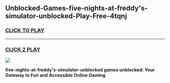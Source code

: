
## Unblocked-Games-five-nights-at-freddy's-simulator-unblocked-Play-Free-4tqnj
<h3>
<a href="https://premium76.site?title=five-nights-at-freddy's-simulator-unblocked&ref=18A1">CLICK TO PLAY</a></h3>
<hr>

<h3>
<a href="https://premium76.site?title=five-nights-at-freddy's-simulator-unblocked&ref=18A1">CLICK 2 PLAY</a>
  
</h3>

<a href="https://premium76.site?title=five-nights-at-freddy's-simulator-unblocked&ref=18A1"><img src="https://clearcache.store/games.png"></a>


**five-nights-at-freddy's-simulator-unblocked games unblocked: Your Gateway to Fun and Accessible Online Gaming**

